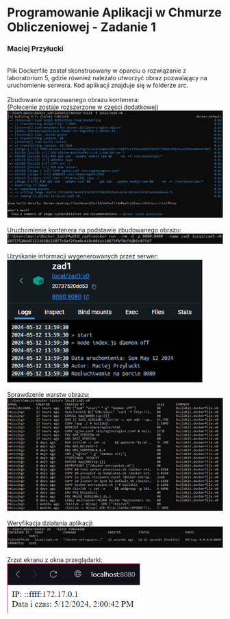 # Programowanie Aplikacji w Chmurze Obliczeniowej - Zadanie 1
### Maciej Przyłucki 
<br />
Plik Dockerfile został skonstruowany w oparciu o rozwiązanie z laboratorium 5, gdzie również należało utworzyć obraz pozwalający na uruchomienie serwera. Kod aplikacji znajduje się w folderze <i>src</i>.
<br /><br />
Zbudowanie opracowanego obrazu kontenera: <br />
(Polecenie zostaje rozszerzone w części dodatkowej) <br />
<img src="screenshots/3_A.png"/>
<br /><br />
Uruchomienie kontenera na podstawie zbudowanego obrazu: <br />
<img src="screenshots/3_B.png"/>
<br /><br />
Uzyskanie informacji wygenerowanych przez serwer: <br />
<img src="screenshots/3_C.png">
<br /><br />
Sprawdzenie warstw obrazu: <br />
<img src="screenshots/3_D.png">
<br /><br />
Weryfikacja działania aplikacji: <br />
<img src="screenshots/healthcheck.png">
<br /><br />
Zrzut ekranu z okna przeglądarki: <br />
<img src="screenshots/browser.png">

